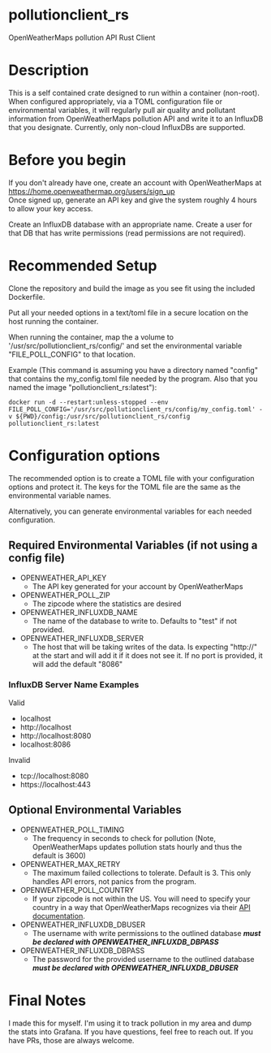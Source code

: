 # pollutionclient_rs
OpenWeatherMaps pollution API Rust Client

# Description
This is a self contained crate designed to run within a container (non-root). When configured appropriately, via a TOML configuration file or environmental variables, it will regularly pull air quality and pollutant information from OpenWeatherMaps pollution API and write it to an InfluxDB that you designate. Currently, only non-cloud InfluxDBs are supported.

# Before you begin
If you don't already have one, create an account with OpenWeatherMaps at https://home.openweathermap.org/users/sign_up <br>
Once signed up, generate an API key and give the system roughly 4 hours to allow your key access.

Create an InfluxDB database with an appropriate name. Create a user for that DB that has write permissions (read permissions are not required).

# Recommended Setup
Clone the repository and build the image as you see fit using the included Dockerfile.

Put all your needed options in a text/toml file in a secure location on the host running the container.

When running the container, map the a volume to '/usr/src/pollutionclient_rs/config/<yourconfigfile>' and set the environmental variable "FILE_POLL_CONFIG" to that location.

Example (This command is assuming you have a directory named "config" that contains the my_config.toml file needed by the program. Also that you named the image "pollutionclient_rs:latest"):
```
docker run -d --restart:unless-stopped --env FILE_POLL_CONFIG='/usr/src/pollutionclient_rs/config/my_config.toml' -v ${PWD}/config:/usr/src/pollutionclient_rs/config pollutionclient_rs:latest
```

# Configuration options
The recommended option is to create a TOML file with your configuration options and protect it. The keys for the TOML file are the same as the environmental variable names.

Alternatively, you can generate environmental variables for each needed configuration.

## Required Environmental Variables (if not using a config file)
- OPENWEATHER_API_KEY
  - The API key generated for your account by OpenWeatherMaps
- OPENWEATHER_POLL_ZIP
  - The zipcode where the statistics are desired
- OPENWEATHER_INFLUXDB_NAME
  - The name of the database to write to. Defaults to "test" if not provided.
- OPENWEATHER_INFLUXDB_SERVER
  - The host that will be taking writes of the data. Is expecting "http://" at the start and will add it if it does not see it. If no port is provided, it will add the default "8086"
 
### InfluxDB Server Name Examples
 
Valid
- localhost
- http://localhost
- http://localhost:8080
- localhost:8086

Invalid
- tcp://localhost:8080
- https://localhost:443
 
## Optional Environmental Variables
- OPENWEATHER_POLL_TIMING
  - The frequency in seconds to check for pollution (Note, OpenWeatherMaps updates pollution stats hourly and thus the default is 3600)
- OPENWEATHER_MAX_RETRY
  - The maximum failed collections to tolerate. Default is 3. This only handles API errors, not panics from the program.
- OPENWEATHER_POLL_COUNTRY
  - If your zipcode is not within the US. You will need to specify your country in a way that OpenWeatherMaps recognizes via their <a href="https://openweathermap.org/api/geocoding-api">API documentation</a>.
- OPENWEATHER_INFLUXDB_DBUSER
  - The username with write permissions to the outlined database ***must be declared with OPENWEATHER_INFLUXDB_DBPASS***
- OPENWEATHER_INFLUXDB_DBPASS
  - The password for the provided username to the outlined database ***must be declared with OPENWEATHER_INFLUXDB_DBUSER***

# Final Notes
I made this for myself. I'm using it to track pollution in my area and dump the stats into Grafana. If you have questions, feel free to reach out. If you have PRs, those are always welcome.
